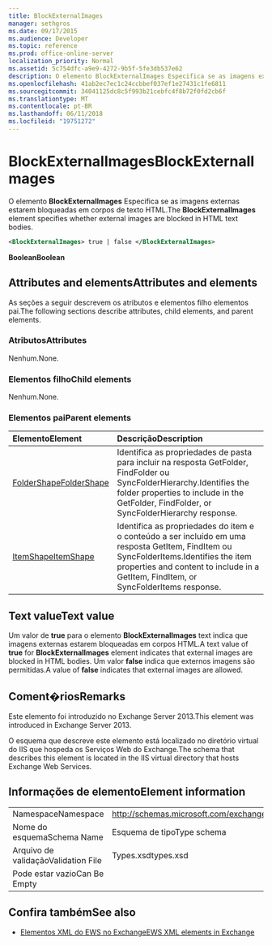 ```yaml
---
title: BlockExternalImages
manager: sethgros
ms.date: 09/17/2015
ms.audience: Developer
ms.topic: reference
ms.prod: office-online-server
localization_priority: Normal
ms.assetid: 5c754dfc-a9e9-4272-9b5f-5fe3db537e62
description: O elemento BlockExternalImages Especifica se as imagens externas estarem bloqueadas em corpos de texto HTML.
ms.openlocfilehash: 41ab2ec7ec1c24ccbbef037ef1e27431c1fe6811
ms.sourcegitcommit: 34041125dc8c5f993b21cebfc4f8b72f0fd2cb6f
ms.translationtype: MT
ms.contentlocale: pt-BR
ms.lasthandoff: 06/11/2018
ms.locfileid: "19751272"
---
```

# <a name="blockexternalimages"></a><span data-ttu-id="52b29-103">BlockExternalImages</span><span class="sxs-lookup"><span data-stu-id="52b29-103">BlockExternalImages</span></span>

<span data-ttu-id="52b29-104">O elemento **BlockExternalImages** Especifica se as imagens externas estarem bloqueadas em corpos de texto HTML.</span><span class="sxs-lookup"><span data-stu-id="52b29-104">The **BlockExternalImages** element specifies whether external images are blocked in HTML text bodies.</span></span> 
  
```XML
<BlockExternalImages> true | false </BlockExternalImages>
```

 <span data-ttu-id="52b29-105">**Boolean**</span><span class="sxs-lookup"><span data-stu-id="52b29-105">**Boolean**</span></span>
## <a name="attributes-and-elements"></a><span data-ttu-id="52b29-106">Attributes and elements</span><span class="sxs-lookup"><span data-stu-id="52b29-106">Attributes and elements</span></span>

<span data-ttu-id="52b29-107">As seções a seguir descrevem os atributos e elementos filho elementos pai.</span><span class="sxs-lookup"><span data-stu-id="52b29-107">The following sections describe attributes, child elements, and parent elements.</span></span>
  
### <a name="attributes"></a><span data-ttu-id="52b29-108">Atributos</span><span class="sxs-lookup"><span data-stu-id="52b29-108">Attributes</span></span>

<span data-ttu-id="52b29-109">Nenhum.</span><span class="sxs-lookup"><span data-stu-id="52b29-109">None.</span></span>
  
### <a name="child-elements"></a><span data-ttu-id="52b29-110">Elementos filho</span><span class="sxs-lookup"><span data-stu-id="52b29-110">Child elements</span></span>

<span data-ttu-id="52b29-111">Nenhum.</span><span class="sxs-lookup"><span data-stu-id="52b29-111">None.</span></span>
  
### <a name="parent-elements"></a><span data-ttu-id="52b29-112">Elementos pai</span><span class="sxs-lookup"><span data-stu-id="52b29-112">Parent elements</span></span>

|<span data-ttu-id="52b29-113">**Elemento**</span><span class="sxs-lookup"><span data-stu-id="52b29-113">**Element**</span></span>|<span data-ttu-id="52b29-114">**Descrição**</span><span class="sxs-lookup"><span data-stu-id="52b29-114">**Description**</span></span>|
|:-----|:-----|
|[<span data-ttu-id="52b29-115">FolderShape</span><span class="sxs-lookup"><span data-stu-id="52b29-115">FolderShape</span></span>](foldershape.md) <br/> |<span data-ttu-id="52b29-116">Identifica as propriedades de pasta para incluir na resposta GetFolder, FindFolder ou SyncFolderHierarchy.</span><span class="sxs-lookup"><span data-stu-id="52b29-116">Identifies the folder properties to include in the GetFolder, FindFolder, or SyncFolderHierarchy response.</span></span>  <br/> |
|[<span data-ttu-id="52b29-117">ItemShape</span><span class="sxs-lookup"><span data-stu-id="52b29-117">ItemShape</span></span>](itemshape.md) <br/> |<span data-ttu-id="52b29-118">Identifica as propriedades do item e o conteúdo a ser incluído em uma resposta GetItem, FindItem ou SyncFolderItems.</span><span class="sxs-lookup"><span data-stu-id="52b29-118">Identifies the item properties and content to include in a GetItem, FindItem, or SyncFolderItems response.</span></span>  <br/> |
   
## <a name="text-value"></a><span data-ttu-id="52b29-119">Text value</span><span class="sxs-lookup"><span data-stu-id="52b29-119">Text value</span></span>

<span data-ttu-id="52b29-120">Um valor de **true** para o elemento **BlockExternalImages** text indica que imagens externas estarem bloqueadas em corpos HTML.</span><span class="sxs-lookup"><span data-stu-id="52b29-120">A text value of **true** for **BlockExternalImages** element indicates that external images are blocked in HTML bodies.</span></span> <span data-ttu-id="52b29-121">Um valor **false** indica que externos imagens são permitidas.</span><span class="sxs-lookup"><span data-stu-id="52b29-121">A value of **false** indicates that external images are allowed.</span></span> 
  
## <a name="remarks"></a><span data-ttu-id="52b29-122">Coment�rios</span><span class="sxs-lookup"><span data-stu-id="52b29-122">Remarks</span></span>

<span data-ttu-id="52b29-123">Este elemento foi introduzido no Exchange Server 2013.</span><span class="sxs-lookup"><span data-stu-id="52b29-123">This element was introduced in Exchange Server 2013.</span></span>
  
<span data-ttu-id="52b29-124">O esquema que descreve este elemento está localizado no diretório virtual do IIS que hospeda os Serviços Web do Exchange.</span><span class="sxs-lookup"><span data-stu-id="52b29-124">The schema that describes this element is located in the IIS virtual directory that hosts Exchange Web Services.</span></span>
  
## <a name="element-information"></a><span data-ttu-id="52b29-125">Informações de elemento</span><span class="sxs-lookup"><span data-stu-id="52b29-125">Element information</span></span>

|||
|:-----|:-----|
|<span data-ttu-id="52b29-126">Namespace</span><span class="sxs-lookup"><span data-stu-id="52b29-126">Namespace</span></span>  <br/> |http://schemas.microsoft.com/exchange/services/2006/types  <br/> |
|<span data-ttu-id="52b29-127">Nome do esquema</span><span class="sxs-lookup"><span data-stu-id="52b29-127">Schema Name</span></span>  <br/> |<span data-ttu-id="52b29-128">Esquema de tipo</span><span class="sxs-lookup"><span data-stu-id="52b29-128">Type schema</span></span>  <br/> |
|<span data-ttu-id="52b29-129">Arquivo de validação</span><span class="sxs-lookup"><span data-stu-id="52b29-129">Validation File</span></span>  <br/> |<span data-ttu-id="52b29-130">Types.xsd</span><span class="sxs-lookup"><span data-stu-id="52b29-130">types.xsd</span></span>  <br/> |
|<span data-ttu-id="52b29-131">Pode estar vazio</span><span class="sxs-lookup"><span data-stu-id="52b29-131">Can Be Empty</span></span>  <br/> ||
   
## <a name="see-also"></a><span data-ttu-id="52b29-132">Confira também</span><span class="sxs-lookup"><span data-stu-id="52b29-132">See also</span></span>



- [<span data-ttu-id="52b29-133">Elementos XML do EWS no Exchange</span><span class="sxs-lookup"><span data-stu-id="52b29-133">EWS XML elements in Exchange</span></span>](ews-xml-elements-in-exchange.md)

